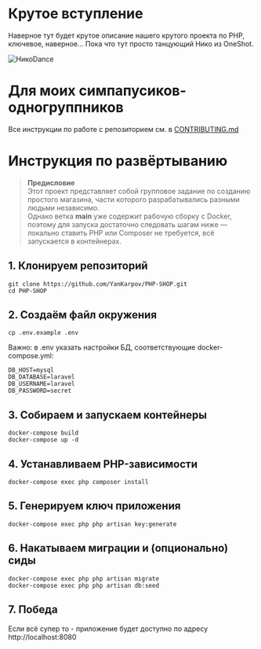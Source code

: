 # Крутое вступление
Наверное тут будет крутое описание нашего крутого проекта по PHP, ключевое, наверное...
Пока что тут просто танцующий Нико из OneShot.

![НикоDance](https://media.tenor.com/XyNq9PqC8FIAAAAi/niko-oneshot-niko-vibe.gif)

# Для моих симпапусиков-одногруппников
Все инструкции по работе с репозиторием см. в [CONTRIBUTING.md](CONTRIBUTING.md)


# Инструкция по развёртыванию
> **Предисловие**  
> Этот проект представляет собой групповое задание по созданию простого магазина, части которого разрабатывались разными людьми независимо.  
> Однако ветка **main** уже содержит рабочую сборку с Docker, поэтому для запуска достаточно следовать шагам ниже —  
> локально ставить PHP или Composer не требуется, всё запускается в контейнерах.

## 1. Клонируем репозиторий
```
git clone https://github.com/YanKarpov/PHP-SHOP.git
cd PHP-SHOP
```

## 2. Создаём файл окружения
```
cp .env.example .env
```
Важно: в .env указать настройки БД, соответствующие docker-compose.yml:

```
DB_HOST=mysql 
DB_DATABASE=laravel
DB_USERNAME=laravel
DB_PASSWORD=secret
```

## 3. Собираем и запускаем контейнеры
```
docker-compose build    
docker-compose up -d
``` 

## 4. Устанавливаем PHP-зависимости
```
docker-compose exec php composer install
```

## 5. Генерируем ключ приложения
```
docker-compose exec php php artisan key:generate
```

## 6. Накатываем миграции и (опционально) сиды
```
docker-compose exec php php artisan migrate
docker-compose exec php php artisan db:seed
```

## 7. Победа
Если всё супер то - приложение будет доступно по адресу
http://localhost:8080
